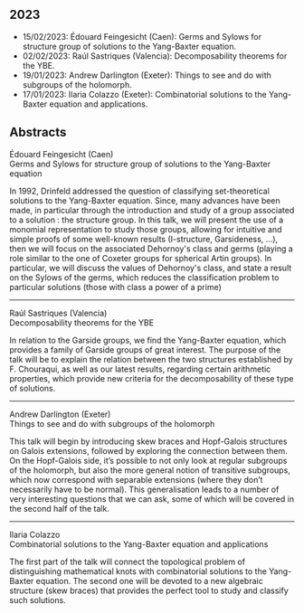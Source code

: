 ## 2023

* 15/02/2023: Édouard Feingesicht (Caen): Germs and Sylows for structure group of solutions to the Yang-Baxter equation.
* 02/02/2023: Raúl Sastriques (Valencia): Decomposability theorems for the YBE. 
* 19/01/2023: Andrew Darlington (Exeter): Things to see and do with subgroups of the holomorph. 
* 17/01/2023: Ilaria Colazzo (Exeter): Combinatorial solutions to the Yang-Baxter equation and applications. 


## Abstracts 

Édouard Feingesicht (Caen)  
Germs and Sylows for structure group of solutions to the Yang-Baxter equation  

In 1992, Drinfeld addressed the question of classifying set-theoretical solutions to the Yang-Baxter equation. Since, many advances have been made, in particular through the introduction and study of a group associated to a solution : the structure group. In this talk, we will present the use of a monomial representation to study those groups, allowing for intuitive and simple proofs of some well-known results (I-structure, Garsideness, ...), then we will focus on the associated Dehornoy's class and germs (playing a role similar to the one of Coxeter groups for spherical Artin groups). In particular, we will discuss the values of Dehornoy's class, and state a result on the Sylows of the germs, which reduces the classification problem to particular solutions (those with class a power of a prime)

* * * 

Raúl Sastriques (Valencia)  
Decomposability theorems for the YBE

In relation to the Garside groups, we find the Yang-Baxter equation, which provides a family of Garside groups of great interest. The purpose of the talk will be to explain the relation between the two structures established by F. Chouraqui, as well as our latest results, regarding certain arithmetic properties, which provide new criteria for the decomposability of these type of solutions.

* * * 

Andrew Darlington (Exeter)  
Things to see and do with subgroups of the holomorph  

This talk will begin by introducing skew braces and Hopf-Galois structures on Galois extensions, followed by exploring the connection between them. On the Hopf-Galois side, it’s possible to not only look at regular subgroups of the holomorph, but also the more general notion of transitive subgroups, which now correspond with separable extensions (where they don’t necessarily have to be normal). This generalisation leads to a number of very interesting questions that we can ask, some of which will be covered in the second half of the talk.

* * * 

Ilaria Colazzo  
Combinatorial solutions to the Yang-Baxter equation and applications

The first part of the talk will connect the topological problem of distinguishing mathematical knots with combinatorial solutions to the Yang-Baxter equation. The second one will be devoted to a new algebraic structure (skew braces) that provides the perfect tool to study and classify such solutions. 
